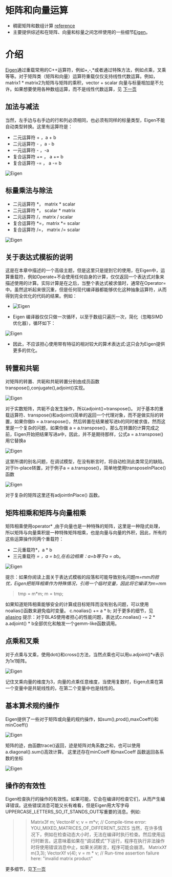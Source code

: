  # 矩阵和向量运算
- 稠密矩阵和数组计算
[reference](http://eigen.tuxfamily.org/dox/group__TutorialMatrixArithmetic.html)
- 主要提供综述和在矩阵、向量和标量之间怎样使用的一些细节[Eigen](http://eigen.tuxfamily.org/dox/namespaceEigen.html)。
# 介绍
[Eigen](http://eigen.tuxfamily.org/dox/namespaceEigen.html)通过重载常用的C++运算符，例如+,-,*或者通过特殊方法，例如点乘，叉乘等等。对于矩阵类（矩阵和向量）运算符重载仅仅支持线性代数运算。例如，matrix1 * matrix2为矩阵与矩阵的乘积，vector + scalar 向量与标量相加是不允许。如果想要使用各种数组运算，而不是线性代数运算，见 [下一页](http://eigen.tuxfamily.org/dox/group__TutorialArrayClass.html)
## 加法与减法
当然，左手边与右手边的行和列必须相同，也必须有同样的标量类型，Eigen不能自动类型转换。这里有运算符是：
- 二元运算符 + ，a + b
- 二元运算符 - ，a - b
- 一元运算符 - ，-a
- 复合运算符 += ， a += b
- 复合运算符 -= ， a -= b

![Eigen](Imge/MatrixandVectorArithmetic/Eigen_vector01.PNG)

## 标量乘法与除法
- 二元运算符 *， matrix * scalar
- 二元运算符 *， scalar * matrix
- 二元运算符 /，matrix / scalar
- 复合运算符 *=，matrix *= scalar
- 复合运算符 /=， matrix /= scalar

![Eigen](Imge/MatrixandVectorArithmetic/Eigen_vector02.PNG)

## 关于表达式模板的说明
这是在本章中描述的一个高级主题，但是这里只是提到它的使用，在Eigen中，运算重载符，例如Operate+不会使用任何自身的计算，仅仅返回一个表达式对象来描述使用的计算。实际计算是在之后，当整个表达式被求值时，通常在Operator=中。虽然这听起来很沉重，但是任何现代编译器都能够优化这种抽象运算符，从而得到完全优化的代码的结果。例如：

- ![Eigen](Imge/MatrixandVectorArithmetic/Eigen_vector03.PNG)

- Eigen 编译器仅仅只做一次循环，以至于数组只遍历一次，简化（忽略SIMD优化器），循环如下：

![Eigen](Imge/MatrixandVectorArithmetic/Eigen_vector04.PNG)

- 因此，不应该担心使用带有特征的相对较大的算术表达式:这只会为Eigen提供更多的优化。
## 转置和共轭
对矩阵的转置、共轭和共轭转置分别由成员函数transpose(),conjugate(),adjoint()实现。

![Eigen](Imge/MatrixandVectorArithmetic/Eigen_vector05.PNG)

对于实数矩阵，共轭不会发生操作，所以adjoint()=transpose()。
对于基本的重载运算符、transpose()和adjoint()简单的返回一个代理对象，而不是做实际的转置，如果你做b = a.transpose()，然后转置在结果被写进b的同时被求值，然而这里是一个复杂的问题，如果你做 a = a.transpose()，那么在转置的计算完成之前，Eigen开始把结果写进a中，因此，并不是期待那样，公式a = a.transpose()用它替换a

![Eigen](Imge/MatrixandVectorArithmetic/Eigen_vector06.PNG)

这里所谓的别名问题，在调试模型，在没有断言时，将自动检测此类常见的缺陷。
对于In-place转置，对于例子a = a.transpose()，简单地使用transposeInPlace()函数

![Eigen](Imge/MatrixandVectorArithmetic/Eigen_vector07.PNG)

对于复杂的矩阵这里还有adjointInPlace() 函数。
## 矩阵相乘和矩阵与向量相乘
矩阵相乘使用operator* ,由于向量也是一种特殊的矩阵，这里是一种隐式处理，所以矩阵与向量乘积是一种特殊矩阵相乘，也是向量与向量的外积，因此，所有的这些运算操作同两个重载符：
- 二元重载符*，a * b
- 三元重载符 *= ，a *= b(),在右边相乘：a*=b等于a = a*b。

![Eigen](Imge/MatrixandVectorArithmetic/Eigen_vector08.PNG)

提示：如果你阅读上面关于表达式模板的段落和可能导致别名问题m=m*m的担忧，Eigen把矩阵相乘作为特殊情况，引用一个临时变量，因此将它编译为m=m*m
>tmp = m*m;
m = tmp;

如果知道矩阵相乘能够安全的计算成目标矩阵而没有别名问题，可以使用noalias()函数来避免临时变量。
c.noalias() += a * b;
对于更多的细节，见[aliasing](http://eigen.tuxfamily.org/dox/group__TopicAliasing.html)
提示：对于BLAS使用者担心的性能问题，表达式c.noalias() -= 2 * a.adjoint() * b全部优化和触发一个gemm-like函数调用。
## 点乘和叉乘
对于点乘与叉乘，使用dot()和cross()方法，当然点乘也可以用u.adjoint()*v表示为1x1矩阵。

![Eigen](Imge/MatrixandVectorArithmetic/Eigen_vector09.PNG)

记住叉乘向量的维度为3，向量的点乘任意维度，当使用复数时，Eigen点乘在第一个变量中是共轭线性的，在第二个变量中也是线性的。
## 基本算术规约操作
Eigen提供了一些对于矩阵或向量的规约操作，如sum(),prod(),maxCoeff()和minCoeff()

![Eigen](Imge/MatrixandVectorArithmetic/Eigen_vector10.PNG)

矩阵的迹，由函数trace()返回，迹是矩阵对角系数之和，也可以使用a.diagonal().sum()高效计算。
这里还存在minCoeff 和maxCoeff 函数返回各系数的坐标

![Eigen](Imge/MatrixandVectorArithmetic/Eigen_vector11.PNG)

## 操作的有效性
Eigen检查执行的操作的有效性。如果可能，它会在编译时检查它们，从而产生编译错误。这些错误消息可能又长有难看，但是Eigen用大写字母 UPPERCASE_LETTERS_SO_IT_STANDS_OUT写重要的消息。例如:
>>Matrix3f m;
Vector4f v;
v = m*v;      // Compile-time error: YOU_MIXED_MATRICES_OF_DIFFERENT_SIZES
当然，在许多情况下，例如在检查动态大小时，无法在编译时执行检查。然后使用运行时断言。这意味着如果在“调试模式”下运行，程序在执行非法操作时将使用错误消息中止，如果关闭断言，程序可能会崩溃。
>MatrixXf m(3,3);
VectorXf v(4);
v = m * v; // Run-time assertion failure here: "invalid matrix product"

更多细节，见[下一页](http://eigen.tuxfamily.org/dox/TopicAssertions.html)
